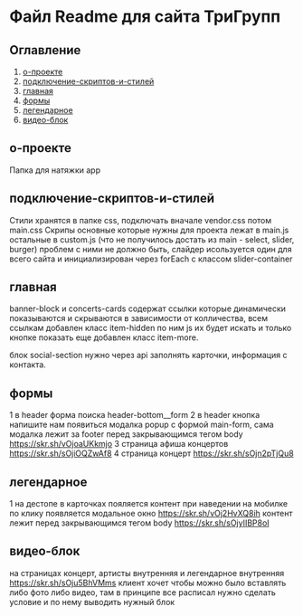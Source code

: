 # Файл Readme для сайта ТриГрупп

## Оглавление

1. [o-проекте](#o-проекте)
2. [подключение-скриптов-и-стилей](#подключение-скриптов-и-стилей)
3. [главная](#главная)
4. [формы](#формы)
5. [легендарное](#легендарное)
6. [видео-блок](#видео-блок)

## o-проекте

Папка для натяжки app

## подключение-скриптов-и-стилей

Стили хранятся в папке css, подключать вначале vendor.css потом main.css
Скрипы основные которые нужны для проекта лежат в main.js остальные в custom.js (что не получилось достать из main - select, slider, burger) проблем с ними не должно быть, слайдер исользуется один для всего сайта и инициализирован через forEach c классом slider-container

## главная

banner-block и concerts-cards содержат ссылки которые динамически показываются и скрываются в зависимости от колличества, всем ссылкам добавлен класс item-hidden по ним js их будет искать и только кнопке показать еще добавлен класс item-more.

блок social-section нужно через api заполнять карточки, информация с контакта.

## формы

1 в header форма поиска header-bottom\_\_form
2 в header кнопка напишите нам появиться модалка popup с формой main-form, сама модалка лежит за footer перед закрывающимся тегом body https://skr.sh/vOjoaUKkmjo
3 страница афиша концертов https://skr.sh/sOjiOQZwAf8
4 страница концерт https://skr.sh/sOjn2pTjQu8

## легендарное

1 на дестопе в карточках пояляется контент при наведении на мобилке по клику появляется модальное окно https://skr.sh/vOj2HvXQ8ih контент лежит перед закрывающимся тегом body https://skr.sh/sOjyIIBP8oI

## видео-блок
на страницах концерт, артисты внутренняя и легендарное внутренняя https://skr.sh/sOju5BhVMms клиент хочет чтобы можно было вставлять либо фото либо видео, там в принципе все расписал нужно сделать условие и по нему выводить нужный блок

